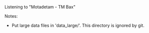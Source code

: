 Listening to "Motadetam - TM Bax"


Notes:

* Put large data files in 'data_large/'. This directory is ignored by git.
